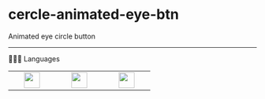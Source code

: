# cercle-animated-eye-btn
Animated eye circle button 

---

👨🏽‍💻 Languages 

<table width="320px">
    <tbody>
        <tr valign="top">
            <td width="80px" align="center">
                <img height="32" src="https://cdn.jsdelivr.net/gh/devicons/devicon/icons/html5/html5-original.svg">
            </td>
            <td width="80px" align="center">
                <img height="32px" src="https://cdn.jsdelivr.net/gh/devicons/devicon/icons/css3/css3-original.svg">
            </td>
            <td width="80px" align="center">
                <img height="32px" src="https://cdn.jsdelivr.net/gh/devicons/devicon/icons/javascript/javascript-original.svg">
            </td>
        </tr>
    </tbody>
</table>
